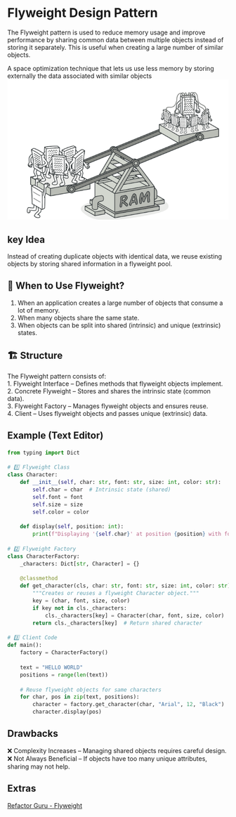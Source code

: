 # Flyweight Design Pattern

The Flyweight pattern is used to reduce memory usage and improve performance by sharing common data between multiple objects instead of storing it separately. This is useful when creating a large number of similar objects.

A space optimization technique that lets us use less memory by storing externally the data associated with similar objects
![flyweight](image.png)

## key Idea

Instead of creating duplicate objects with identical data, we reuse existing objects by storing shared information in a flyweight pool.

## 📌 When to Use Flyweight?

1. When an application creates a large number of objects that consume a lot of memory.
2. When many objects share the same state.  
3. When objects can be split into shared (intrinsic) and unique (extrinsic) states.

## 🏗️ Structure

The Flyweight pattern consists of:  
1️. Flyweight Interface – Defines methods that flyweight objects implement.  
2️. Concrete Flyweight – Stores and shares the intrinsic state (common data).  
3️. Flyweight Factory – Manages flyweight objects and ensures reuse.  
4️. Client – Uses flyweight objects and passes unique (extrinsic) data.

## Example (Text Editor)

```python
from typing import Dict

# 1️⃣ Flyweight Class
class Character:
    def __init__(self, char: str, font: str, size: int, color: str):
        self.char = char  # Intrinsic state (shared)
        self.font = font
        self.size = size
        self.color = color

    def display(self, position: int):
        print(f"Displaying '{self.char}' at position {position} with font={self.font}, size={self.size}, color={self.color}")

# 2️⃣ Flyweight Factory
class CharacterFactory:
    _characters: Dict[str, Character] = {}

    @classmethod
    def get_character(cls, char: str, font: str, size: int, color: str):
        """Creates or reuses a flyweight Character object."""
        key = (char, font, size, color)
        if key not in cls._characters:
            cls._characters[key] = Character(char, font, size, color)
        return cls._characters[key]  # Return shared character

# 3️⃣ Client Code
def main():
    factory = CharacterFactory()
    
    text = "HELLO WORLD"
    positions = range(len(text))

    # Reuse flyweight objects for same characters
    for char, pos in zip(text, positions):
        character = factory.get_character(char, "Arial", 12, "Black")
        character.display(pos)
```

## Drawbacks

❌ Complexity Increases – Managing shared objects requires careful design.  
❌ Not Always Beneficial – If objects have too many unique attributes, sharing may not help.

## Extras

[Refactor Guru - Flyweight](https://refactoring.guru/design-patterns/flyweight)
